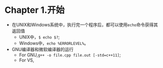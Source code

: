 # Chapter 1.开始
- 在UNIX和Windows系统中，执行完一个程序后，都可以使用`echo`命令获得其返回值
  - UNIX中，`$ echo $?`;
  - Windows中，`echo %ERRORLEVEL%`。
- GNU编译器和微软编译器的运行
  - For GNU,`g++ -o file.cpp file.out [-std=c++11]`;
  - For VS,
